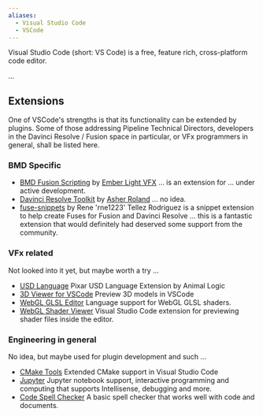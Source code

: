 ```yaml
---
aliases:
  - Visual Studio Code
  - VSCode
---
```


Visual Studio Code (short: VS Code) is a free, feature rich, cross-platform code editor.

...

## Extensions

One of VSCode's strengths is that its functionality can be extended by plugins. Some of those addressing Pipeline Technical Directors, developers in the Davinci Resolve / Fusion space in particular, or VFx programmers in general, shall be listed here. 

### BMD Specific

- [BMD Fusion Scripting](https://marketplace.visualstudio.com/items?itemName=EmberLightVFX.bmd-fusion-scripting) by [Ember Light VFX](https://emberlight.se) ... is an extension for ... under active development.
- [Davinci Resolve Toolkit](https://marketplace.visualstudio.com/items?itemName=AsherRoland.davinci-resolve-function-toolkit) by [Asher Roland](https://www.youtube.com/@asherroland) ... no idea.
- [fuse-snippets](https://marketplace.visualstudio.com/items?itemName=rne1223.fuse-snippets) by Rene 'rne1223' Tellez Rodriguez is a snippet extension to help create Fuses for Fusion and Davinci Resolve ... this is a fantastic extension that would definitely had deserved some support from the community.

### VFx related

Not looked into it yet, but maybe worth a try ...
- [USD Language](https://marketplace.visualstudio.com/items?itemName=AnimalLogic.vscode-usda-syntax) Pixar USD Language Extension by Animal Logic
- [3D Viewer for VSCode](https://marketplace.visualstudio.com/items?itemName=slevesque.vscode-3dviewer&ssr=false#review-details) Preview 3D models in VSCode
- [WebGL GLSL Editor](https://marketplace.visualstudio.com/items?itemName=raczzalan.webgl-glsl-editor) Language support for WebGL GLSL shaders.
- [WebGL Shader Viewer](https://marketplace.visualstudio.com/items?itemName=mateuszmigas.webgl-shader-viewer) Visual Studio Code extension for previewing shader files inside the editor.


### Engineering in general

No idea, but maybe used for plugin development and such ...
- [CMake Tools](https://marketplace.visualstudio.com/items?itemName=ms-vscode.cmake-tools) Extended CMake support in Visual Studio Code
- [Jupyter](https://marketplace.visualstudio.com/items?itemName=ms-toolsai.jupyter) Jupyter notebook support, interactive programming and computing that supports Intellisense, debugging and more.
- [Code Spell Checker](https://marketplace.visualstudio.com/items?itemName=streetsidesoftware.code-spell-checker) A basic spell checker that works well with code and documents.

